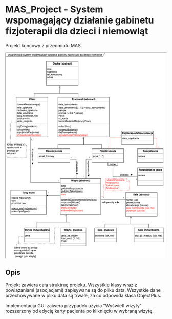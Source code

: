 # MAS_Project - System wspomagający działanie gabinetu fizjoterapii dla dzieci i niemowląt
Projekt końcowy z przedmiotu MAS


![Screenshot1](Diagram.png)

## Opis
Projekt zawiera cała struktruę projeku. Wszystkie klasy wraz z powiązaniami (asocjacjami) zapisywane są do pliku data. 
Wszystkie dane przechowywane w pliku data są trwałe, za co odpowida klasa ObjectPlus. 

Implementacja GUI zaiwera przypadek użycia "Wyświetl wizyty" rozszerzony od edycję karty pacjenta po kliknięciu w wybraną wizytę. 

